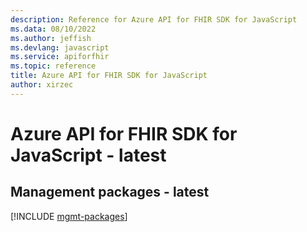```yaml
---
description: Reference for Azure API for FHIR SDK for JavaScript
ms.data: 08/10/2022
ms.author: jeffish
ms.devlang: javascript
ms.service: apiforfhir
ms.topic: reference
title: Azure API for FHIR SDK for JavaScript
author: xirzec
---
```

# Azure API for FHIR SDK for JavaScript - latest

## Management packages - latest
[!INCLUDE [mgmt-packages](api-for-fhir-mgmt-index.md)]